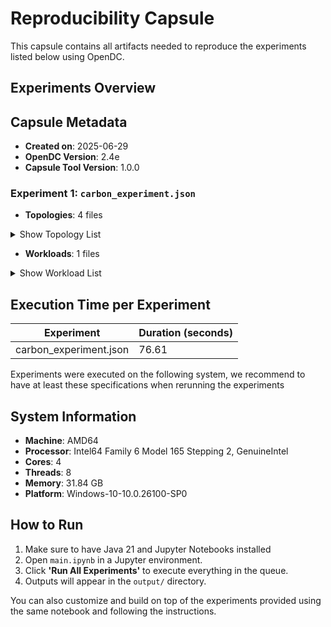 # Reproducibility Capsule

This capsule contains all artifacts needed to reproduce the experiments listed below using OpenDC.

## Experiments Overview

## Capsule Metadata
- **Created on**: 2025-06-29
- **OpenDC Version**: 2.4e
- **Capsule Tool Version**: 1.0.0

### Experiment 1: `carbon_experiment.json`
- **Topologies**: 4 files
<details><summary>Show Topology List</summary>

topologies/hosts277/carbon-BE_2021-2024/core16_speed2100_mem100000_carbon_topo.json
topologies/hosts277/carbon-DE_2021-2024/core16_speed2100_mem100000_carbon_topo.json
topologies/hosts277/carbon-FR_2021-2024/core16_speed2100_mem100000_carbon_topo.json
topologies/hosts277/carbon-NL_2021-2024/core16_speed2100_mem100000_carbon_topo.json
</details>

- **Workloads**: 1 files
<details><summary>Show Workload List</summary>

workload_traces/surf_month
</details>


## Execution Time per Experiment

| Experiment | Duration (seconds) |
|------------|--------------------|
| carbon_experiment.json | 76.61 |

Experiments were executed on the following system, we recommend to have at least these specifications when rerunning the experiments

## System Information

- **Machine**: AMD64
- **Processor**: Intel64 Family 6 Model 165 Stepping 2, GenuineIntel
- **Cores**: 4
- **Threads**: 8
- **Memory**: 31.84 GB
- **Platform**: Windows-10-10.0.26100-SP0
## How to Run
1. Make sure to have Java 21 and Jupyter Notebooks installed
2. Open `main.ipynb` in a Jupyter environment.
3. Click **'Run All Experiments'** to execute everything in the queue.
4. Outputs will appear in the `output/` directory.

You can also customize and build on top of the experiments provided using the same notebook and following the instructions.
